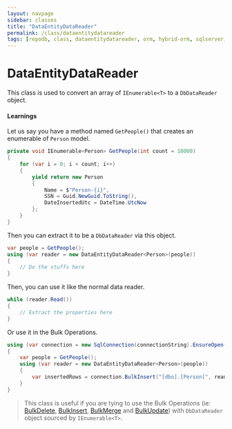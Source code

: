 ```yaml
---
layout: navpage
sidebar: classes
title: "DataEntityDataReader"
permalink: /class/dataentitydatareader
tags: [repodb, class, dataentitydatareader, orm, hybrid-orm, sqlserver, sqlite, mysql, postgresql]
---
```


# DataEntityDataReader

This class is used to convert an array of `IEnumerable<T>` to a `DbDataReader` object.

#### Learnings

Let us say you have a method named `GetPeople()` that creates an enumerable of `Person` model.

```csharp
private void IEnumerable<Person> GetPeople(int count = 10000)
{
    for (var i = 0; i < count; i++)
    {
        yield return new Person
        {
            Name = $"Person-{i}",
            SSN = Guid.NewGuid.ToString(),
            DateInsertedUtc = DateTime.UtcNow
        };
    }
}
```

Then you can extract it to be a `DbDataReader` via this object.

```csharp
var people = GetPeople();
using (var reader = new DataEntityDataReader<Person>(people))
{
    // Do the stuffs here
}
```

Then, you can use it like the normal data reader.

```csharp
while (reader.Read())
{
    // Extract the properties here
}
```

Or use it in the Bulk Operations.

```csharp
using (var connection = new SqlConnection(connectionString).EnsureOpen())
{
    var people = GetPeople();
    using (var reader = new DataEntityDataReader<Person>(people))
    {
        var insertedRows = connection.BulkInsert("[dbo].[Person]", reader);
    }
}
```

> This class is useful if you are tying to use the Bulk Operations (ie: [BulkDelete](/operation/bulkdelete), [BulkInsert](/operation/bulkinsert), [BulkMerge](/operation/bulkmerge) and [BulkUpdate](/operation/bulkupdate)) with `DbDataReader` object sourced by `IEnumerable<T>`.
